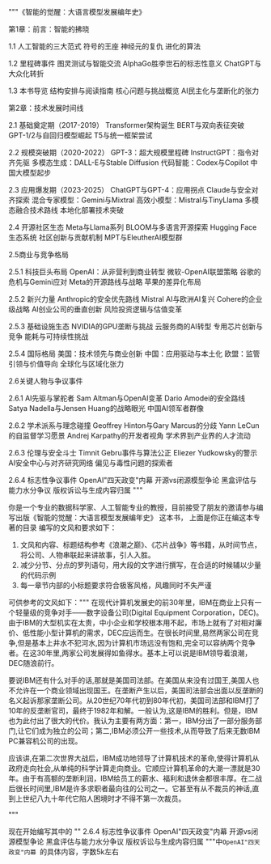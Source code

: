 """《智能的觉醒：大语言模型发展编年史》 

第1章：前言：智能的拂晓 

1.1 人工智能的三大范式 
符号的王座 
神经元的复仇 
进化的算法 

1.2 里程碑事件 
图灵测试与智能交流 
AlphaGo胜李世石的标志性意义 
ChatGPT与大众化转折 

1.3 本书导览 
结构安排与阅读指南 
核心问题与挑战概览 
AI民主化与垄断化的张力 

第2章：技术发展时间线 

2.1 基础奠定期（2017-2019） 
Transformer架构诞生 
BERT与双向表征突破 
GPT-1/2与自回归模型崛起 
T5与统一框架尝试 

2.2 规模突破期（2020-2022） 
GPT-3：超大规模里程碑 
InstructGPT：指令对齐先驱 
多模态生成：DALL-E与Stable Diffusion 
代码智能：Codex与Copilot 
中国大模型起步 

2.3 应用爆发期（2023-2025） 
ChatGPT与GPT-4：应用拐点 
Claude与安全对齐探索 
混合专家模型：Gemini与Mixtral 
高效小模型：Mistral与TinyLlama 
多模态融合技术路线 
本地化部署技术突破 

2.4 开源社区生态 
Meta与Llama系列 
BLOOM与多语言开源探索 
Hugging Face生态系统 
社区创新与贡献机制 
MPT与EleutherAI模型群 

2.5商业与竞争格局 

2.5.1 科技巨头布局 
OpenAI：从非营利到商业转型 
微软-OpenAI联盟策略 
谷歌的危机与Gemini应对 
Meta的开源路线与战略 
苹果的差异化布局 

2.5.2 新兴力量 
Anthropic的安全优先路线 
Mistral AI与欧洲AI复兴 
Cohere的企业级战略 
AI创业公司的垂直创新 
风险投资逻辑与估值变革 

2.5.3 基础设施生态 
NVIDIA的GPU垄断与挑战 
云服务商的AI转型 
专用芯片创新与竞争 
能耗与可持续性挑战 

2.5.4 国际格局 
美国：技术领先与商业创新 
中国：应用驱动与本土化 
欧盟：监管引领与价值导向 
全球化与区域化张力 

2.6关键人物与争议事件 

2.6.1 AI先驱与掌舵者 
Sam Altman与OpenAI变革 
Dario Amodei的安全路线 
Satya Nadella与Jensen Huang的战略眼光 
中国AI领军者群像 

2.6.2 学术派系与理念碰撞 
Geoffrey Hinton与Gary Marcus的分歧 
Yann LeCun的自监督学习愿景 
Andrej Karpathy的开发者视角 
学术界到产业界的人才流动 

2.6.3 伦理与安全斗士 
Timnit Gebru事件与算法公正 
Eliezer Yudkowsky的警示 
AI安全中心与对齐研究网络 
偏见与毒性问题的探索者 

2.6.4 标志性争议事件 
OpenAI"四天政变"内幕 
开源vs闭源模型争论 
黑盒评估与能力水分争议 
版权诉讼与生成内容归属 """

你是一个专业的数据科学家、人工智能专业的教授，目前接受了朋友的邀请参与编写出版《智能的觉醒：大语言模型发展编年史》 这本书，
上面是你正在编这本专著的目录
编写的文风和要求如下：
1. 文风和内容、标题结构参考《浪潮之巅》、《芯片战争》等书籍，从时间节点，将公司、人物串联起来讲故事，引人入胜。
2. 减少分节、分点的罗列语句，用大段的文字进行撰写，在合适的时候辅以少量的代码示例
3. 每一章节内部的小标题要求符合极客风格，风趣同时不失严谨

可供参考的文风如下："""
在现代计算机发展史的前30年里，IBM在商业上只有一个轻量级的竞争对手——数字设备公司(Digital Equipment Corporation，DEC)。由于IBM的大型机实在太贵，中小企业和学校根本用不起，市场上就有了对相对廉价、低性能小型计算机的需求，DEC应运而生。在很长时间里,易然两家公司在竞争,但是基本上井水不犯河水,因为计算机市场远没有饱和,完全可以容纳两个竞争者。在这30年里,两家公司发展得如鱼得水。基本上可以说是IBM领导着浪潮，DEC随浪前行。

要说IBM还有什么对手的话,那就是美国司法部。在美国从来没有过国王,美国人也不允许在一个商业领域出现国王。在垄断产生以后，美国司法部会出面以反垄断的名义起诉那家垄断公司。从20世纪70年代初到80年代初，美国司法部和IBM打了10年的反垄断官司，最终于1982年和解。一般认为,这是IBM的胜利。但是，IBM也为此付出了很大的代价。我认为主要有两方面：第一，IBM分出了一部分服务部门,让它们成为独立的公司；第二,IBM必须公开一些技术,从而导致了后来无数IBM PC兼容机公司的出现。

应该讲,在第二次世界大战后，IBM成功地领导了计算机技术的革命,使得计算机从政府走向社会,从单纯的科学计算走向商业。它顺应计算机革命的大潮一漂就是30年。由于有高额的垄断利润，IBM给员工的薪水、福利和退休金都很丰厚。在二战后很长时间里,IBM是许多求职者最向往的公司之一。它甚至有从不裁员的神话,直到上世纪八九十年代它陷人困境时才不得不第一次裁员。

"""

现在开始编写其中的 ""
2.6.4 标志性争议事件 
OpenAI"四天政变"内幕 
开源vs闭源模型争论 
黑盒评估与能力水分争议 
版权诉讼与生成内容归属
"""中`OpenAI"四天政变"内幕 `的具体内容，字数5k左右

